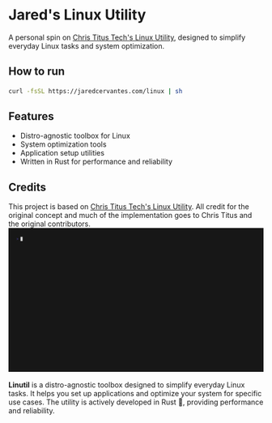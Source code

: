 # Jared's Linux Utility

A personal spin on [Chris Titus Tech's Linux Utility](https://github.com/ChrisTitusTech/linutil), designed to simplify everyday Linux tasks and system optimization.

## How to run

```bash
curl -fsSL https://jaredcervantes.com/linux | sh
```

## Features

- Distro-agnostic toolbox for Linux
- System optimization tools
- Application setup utilities
- Written in Rust for performance and reliability

## Credits

This project is based on [Chris Titus Tech's Linux Utility](https://github.com/ChrisTitusTech/linutil). All credit for the original concept and much of the implementation goes to Chris Titus and the original contributors.
![Preview](/.github/preview.gif)

**Linutil** is a distro-agnostic toolbox designed to simplify everyday Linux tasks. It helps you set up applications and optimize your system for specific use cases. The utility is actively developed in Rust 🦀, providing performance and reliability.